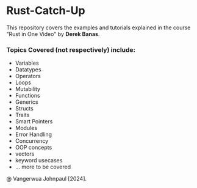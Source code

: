 # Rust-Catch-Up

This repository covers the examples and tutorials explained in the course "Rust in One Video" by **Derek Banas**.

### Topics Covered (not respectively) include:
- Variables
- Datatypes
- Operators
- Loops
- Mutability
- Functions
- Generics
- Structs
- Traits
- Smart Pointers
- Modules
- Error Handling
- Concurrency
- OOP concepts
- vectors
- keyword usecases
- ... more to be covered





@ Vangerwua Johnpaul [2024].

